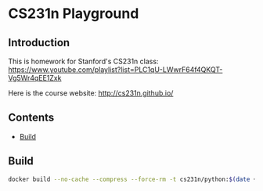 # CS231n Playground

## Introduction

This is homework for Stanford's CS231n class: https://www.youtube.com/playlist?list=PLC1qU-LWwrF64f4QKQT-Vg5Wr4qEE1Zxk

Here is the course website: http://cs231n.github.io/

## Contents

- [Build](#build)

## Build

```bash
docker build --no-cache --compress --force-rm -t cs231n/python:$(date +'%Y%m%d%H%M%S') .
```
